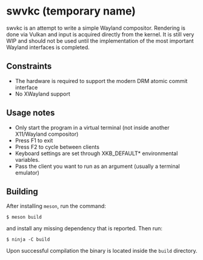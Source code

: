 # swvkc (temporary name)
swvkc is an attempt to write a simple Wayland compositor. Rendering is done via
Vulkan and input is acquired directly from the kernel. It is still very WIP and
should not be used until the implementation of the most important Wayland
interfaces is completed.

## Constraints
* The hardware is required to support the modern DRM atomic commit interface
* No XWayland support

## Usage notes
* Only start the program in a virtual terminal (not inside another X11/Wayland
compositor)
* Press F1 to exit
* Press F2 to cycle between clients
* Keyboard settings are set through XKB_DEFAULT\* environmental variables.
* Pass the client you want to run as an argument (usually a terminal emulator)

## Building
After installing `meson`, run the command:
```
$ meson build
```
and install any missing dependency that is reported. Then run:
```
$ ninja -C build
```
Upon successful compilation the binary is located inside the `build` directory.
